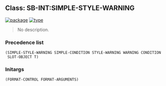 ## Class: SB-INT:SIMPLE-STYLE-WARNING
[![package](https://img.shields.io/badge/Package-SB--INT-5f9ea0.svg?style=social&colorA=999999)](../) [![type](https://img.shields.io/badge/Type-Class-5f9ea0.svg?style=social&colorA=999999)](../#class) 

> No description.

### Precedence list
```
(SIMPLE-STYLE-WARNING SIMPLE-CONDITION STYLE-WARNING WARNING CONDITION
 SLOT-OBJECT T)
```
### Initargs
```
(FORMAT-CONTROL FORMAT-ARGUMENTS)
```
